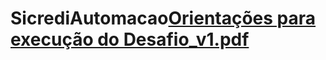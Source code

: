 # SicrediAutomacao[Orientações para execução do Desafio_v1.pdf](https://github.com/AlessandraPieroniPedroso/SicrediAutomacao/files/11327756/Orientacoes.para.execucao.do.Desafio_v1.pdf)
